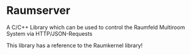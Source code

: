 # Raumserver

A C/C++ Library which can be used to control the Raumfeld Multiroom System via HTTP/JSON-Requests

This library has a reference to the Raumkernel library!

